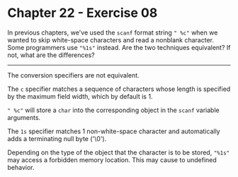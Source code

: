 # Chapter 22 - Exercise 08

In previous chapters, we've used the `scanf` format string `" %c"` when we
wanted to skip white-space characters and read a nonblank character.  Some
programmers use `"%1s"` instead.  Are the two techniques equivalent? If not,
what are the differences?


---

The conversion specifiers are not equivalent.

The `c` specifier matches a sequence of characters whose length is specified by
the maximum field width, which by default is 1. 

`" %c"` will store a `char` into the corresponding object in the `scanf`
variable arguments.

The `1s` specifier matches 1 non-white-space character and automatically adds a
terminating null byte ('\0').

Depending on the type of the object that the character is to be stored, `"%1s"`
may access a forbidden memory location. This may cause to undefined behavior.
